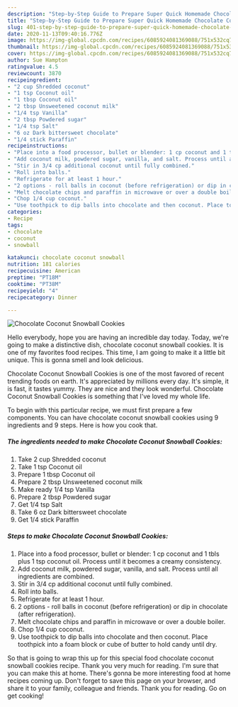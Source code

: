```yaml
---
description: "Step-by-Step Guide to Prepare Super Quick Homemade Chocolate Coconut Snowball Cookies"
title: "Step-by-Step Guide to Prepare Super Quick Homemade Chocolate Coconut Snowball Cookies"
slug: 401-step-by-step-guide-to-prepare-super-quick-homemade-chocolate-coconut-snowball-cookies
date: 2020-11-13T09:40:16.776Z
image: https://img-global.cpcdn.com/recipes/6085924081369088/751x532cq70/chocolate-coconut-snowball-cookies-recipe-main-photo.jpg
thumbnail: https://img-global.cpcdn.com/recipes/6085924081369088/751x532cq70/chocolate-coconut-snowball-cookies-recipe-main-photo.jpg
cover: https://img-global.cpcdn.com/recipes/6085924081369088/751x532cq70/chocolate-coconut-snowball-cookies-recipe-main-photo.jpg
author: Sue Hampton
ratingvalue: 4.5
reviewcount: 3870
recipeingredient:
- "2 cup Shredded coconut"
- "1 tsp Coconut oil"
- "1 tbsp Coconut oil"
- "2 tbsp Unsweetened coconut milk"
- "1/4 tsp Vanilla"
- "2 tbsp Powdered sugar"
- "1/4 tsp Salt"
- "6 oz Dark bittersweet chocolate"
- "1/4 stick Paraffin"
recipeinstructions:
- "Place into a food processor, bullet or blender: 1 cp coconut and 1 tbls plus 1 tsp coconut oil. Process until it becomes a creamy consistency."
- "Add coconut milk, powdered sugar, vanilla, and salt. Process until all ingredients are combined."
- "Stir in 3/4 cp additional coconut until fully combined."
- "Roll into balls."
- "Refrigerate for at least 1 hour."
- "2 options - roll balls in coconut (before refrigeration) or dip in chocolate (after refrigeration)."
- "Melt chocolate chips and paraffin in microwave or over a double boiler."
- "Chop 1/4 cup coconut."
- "Use toothpick to dip balls into chocolate and then coconut. Place toothpick into a foam block or cube of butter to hold candy until dry."
categories:
- Recipe
tags:
- chocolate
- coconut
- snowball

katakunci: chocolate coconut snowball 
nutrition: 181 calories
recipecuisine: American
preptime: "PT18M"
cooktime: "PT38M"
recipeyield: "4"
recipecategory: Dinner

---
```



![Chocolate Coconut Snowball Cookies](https://img-global.cpcdn.com/recipes/6085924081369088/751x532cq70/chocolate-coconut-snowball-cookies-recipe-main-photo.jpg)

Hello everybody, hope you are having an incredible day today. Today, we're going to make a distinctive dish, chocolate coconut snowball cookies. It is one of my favorites food recipes. This time, I am going to make it a little bit unique. This is gonna smell and look delicious.

Chocolate Coconut Snowball Cookies is one of the most favored of recent trending foods on earth. It's appreciated by millions every day. It's simple, it is fast, it tastes yummy. They are nice and they look wonderful. Chocolate Coconut Snowball Cookies is something that I've loved my whole life.




To begin with this particular recipe, we must first prepare a few components. You can have chocolate coconut snowball cookies using 9 ingredients and 9 steps. Here is how you cook that.

<!--inarticleads1-->

##### The ingredients needed to make Chocolate Coconut Snowball Cookies:

1. Take 2 cup Shredded coconut
1. Take 1 tsp Coconut oil
1. Prepare 1 tbsp Coconut oil
1. Prepare 2 tbsp Unsweetened coconut milk
1. Make ready 1/4 tsp Vanilla
1. Prepare 2 tbsp Powdered sugar
1. Get 1/4 tsp Salt
1. Take 6 oz Dark bittersweet chocolate
1. Get 1/4 stick Paraffin




<!--inarticleads2-->

##### Steps to make Chocolate Coconut Snowball Cookies:

1. Place into a food processor, bullet or blender: 1 cp coconut and 1 tbls plus 1 tsp coconut oil. Process until it becomes a creamy consistency.
1. Add coconut milk, powdered sugar, vanilla, and salt. Process until all ingredients are combined.
1. Stir in 3/4 cp additional coconut until fully combined.
1. Roll into balls.
1. Refrigerate for at least 1 hour.
1. 2 options - roll balls in coconut (before refrigeration) or dip in chocolate (after refrigeration).
1. Melt chocolate chips and paraffin in microwave or over a double boiler.
1. Chop 1/4 cup coconut.
1. Use toothpick to dip balls into chocolate and then coconut. Place toothpick into a foam block or cube of butter to hold candy until dry.




So that is going to wrap this up for this special food chocolate coconut snowball cookies recipe. Thank you very much for reading. I'm sure that you can make this at home. There's gonna be more interesting food at home recipes coming up. Don't forget to save this page on your browser, and share it to your family, colleague and friends. Thank you for reading. Go on get cooking!
